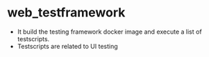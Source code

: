 # web_testframework

* It build the testing framework docker image and execute a list of testscripts.
* Testscripts are related to UI testing 
